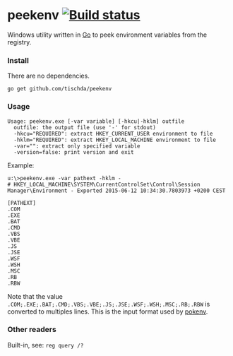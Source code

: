 ﻿# peekenv [![Build status](https://ci.appveyor.com/api/projects/status/4but7lwfch3n65h0?svg=true)](https://ci.appveyor.com/project/tischda/peekenv)

Windows utility written in [Go](https://www.golang.org) to peek
environment variables from the registry.

### Install

There are no dependencies.

~~~
go get github.com/tischda/peekenv
~~~

### Usage

~~~
Usage: peekenv.exe [-var variable] [-hkcu|-hklm] outfile
  outfile: the output file (use '-' for stdout)
  -hkcu="REQUIRED": extract HKEY_CURRENT_USER environment to file
  -hklm="REQUIRED": extract HKEY_LOCAL_MACHINE environment to file
  -var="": extract only specified variable
  -version=false: print version and exit
~~~

Example:

~~~
u:\>peekenv.exe -var pathext -hklm -
# HKEY_LOCAL_MACHINE\SYSTEM\CurrentControlSet\Control\Session Manager\Environment - Exported 2015-06-12 10:34:30.7803973 +0200 CEST

[PATHEXT]
.COM
.EXE
.BAT
.CMD
.VBS
.VBE
.JS
.JSE
.WSF
.WSH
.MSC
.RB
.RBW
~~~

Note that the value `.COM;.EXE;.BAT;.CMD;.VBS;.VBE;.JS;.JSE;.WSF;.WSH;.MSC;.RB;.RBW` is converted to multiples lines.
This is the input format used by [pokenv](https://github.com/tischda/pokenv). 

### Other readers

Built-in, see: `reg query /?`
